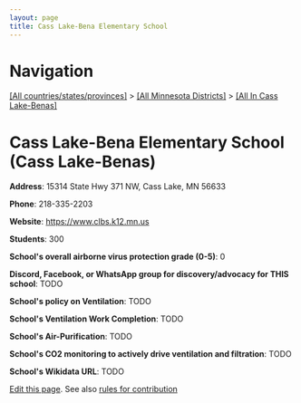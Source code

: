 ```yaml
---
layout: page
title: Cass Lake-Bena Elementary School
---
```

# Navigation

[[All countries/states/provinces]](../../..) > [[All Minnesota Districts]](../..) > [[All In Cass Lake-Benas]](..)

# Cass Lake-Bena Elementary School (Cass Lake-Benas)

**Address**: 15314 State Hwy 371 NW, Cass Lake, MN 56633

**Phone**: 218-335-2203

**Website**: <https://www.clbs.k12.mn.us>

**Students**: 300

**School's overall airborne virus protection grade (0-5)**: 0

**Discord, Facebook, or WhatsApp group for discovery/advocacy for THIS school**: TODO

**School's policy on Ventilation**: TODO

**School's Ventilation Work Completion**: TODO

**School's Air-Purification**: TODO

**School's CO2 monitoring to actively drive ventilation and filtration**: TODO

**School's Wikidata URL**: TODO


[Edit this page](https://github.com/ventilate-schools/MN/edit/main/./Cass_Lake-Benas/Cass_Lake-Bena_Elementary_School.md). See also [rules for contribution](../../../contribution-rules/)